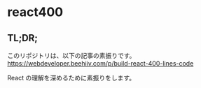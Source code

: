 # react400

## TL;DR;

このリポジトリは、以下の記事の素振りです。
https://webdeveloper.beehiiv.com/p/build-react-400-lines-code

React の理解を深めるために素振りをします。
